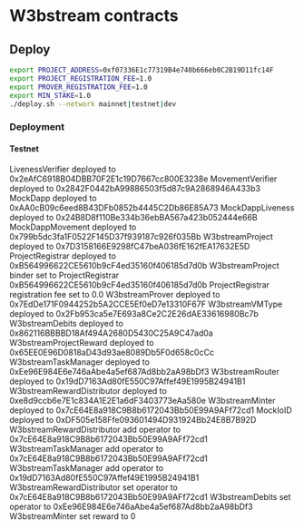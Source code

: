 # W3bstream contracts

## Deploy

```bash
export PROJECT_ADDRESS=0xf07336E1c77319B4e740b666eb0C2B19D11fc14F
export PROJECT_REGISTRATION_FEE=1.0
export PROVER_REGISTRATION_FEE=1.0
export MIN_STAKE=1.0
./deploy.sh --network mainnet|testnet|dev
```

### Deployment

#### Testnet

LivenessVerifier deployed to 0x2eAfC6918B04DBB70F2E1c19D7667cc800E3238e
MovementVerifier deployed to 0x2842F0442bA99886503f5d87c9A2868946A433b3
MockDapp deployed to 0xAA0cB09c6eed8B43DFb0852b4445C2Db86E85A73
MockDappLiveness deployed to 0x24B8D8f110Be334b36ebBA567a423b052444e66B
MockDappMovement deployed to 0x799b5dc3fa1F0522F145D37f939187c926f035Bb
W3bstreamProject deployed to 0x7D3158166E9298fC47beA036fE162fEA17632E5D
ProjectRegistrar deployed to 0xB564996622CE5610b9cF4ed35160f406185d7d0b
W3bstreamProject binder set to ProjectRegistrar 0xB564996622CE5610b9cF4ed35160f406185d7d0b
ProjectRegistrar registration fee set to 0.0
W3bstreamProver deployed to 0x7EdDe171F0944252b5A2CCE5Ef0eD7e13310F67F
W3bstreamVMType deployed to 0x2Fb953ca5e7E693a8Ce2C2E26dAE33616980Bc7b
W3bstreamDebits deployed to 0x862116BBBBD18Af494A2680D5430C25A9C47ad0a
W3bstreamProjectReward deployed to 0x65EE0E96D0818aD43d93ae8089Db5F0d658c0cCc
W3bstreamTaskManager deployed to 0xEe96E984E6e746aAbe4a5ef687Ad8bb2aA98bDf3
W3bstreamRouter deployed to 0x19dD7163Ad80fE550C97Affef49E1995B24941B1
W3bstreamRewardDistributor deployed to 0xe8d9ccb6e7E1c834A1E2E1a6dF3403773eAa580e
W3bstreamMinter deployed to 0x7cE64E8a918C9B8b6172043Bb50E99A9AFf72cd1
MockIoID deployed to 0xDF505e158Ffe093601494D931924Bb24E8B7B92D
W3bstreamRewardDistributor add operator to 0x7cE64E8a918C9B8b6172043Bb50E99A9AFf72cd1
W3bstreamTaskManager add operator to 0x7cE64E8a918C9B8b6172043Bb50E99A9AFf72cd1
W3bstreamTaskManager add operator to 0x19dD7163Ad80fE550C97Affef49E1995B24941B1
W3bstreamRewardDistributor set operator to 0x7cE64E8a918C9B8b6172043Bb50E99A9AFf72cd1
W3bstreamDebits set operator to 0xEe96E984E6e746aAbe4a5ef687Ad8bb2aA98bDf3
W3bstreamMinter set reward to 0